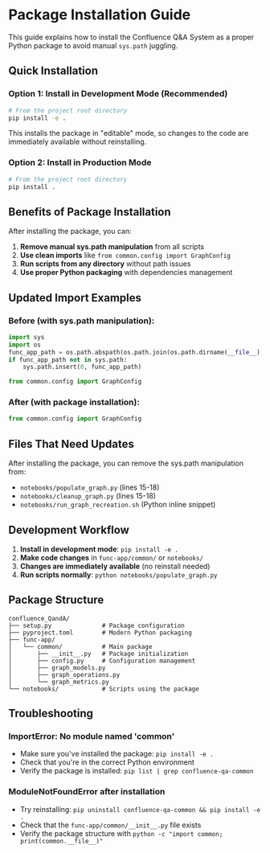 # Package Installation Guide

This guide explains how to install the Confluence Q&A System as a proper Python package to avoid manual `sys.path` juggling.

## Quick Installation

### Option 1: Install in Development Mode (Recommended)

```bash
# From the project root directory
pip install -e .
```

This installs the package in "editable" mode, so changes to the code are immediately available without reinstalling.

### Option 2: Install in Production Mode

```bash
# From the project root directory
pip install .
```

## Benefits of Package Installation

After installing the package, you can:

1. **Remove manual sys.path manipulation** from all scripts
2. **Use clean imports** like `from common.config import GraphConfig`
3. **Run scripts from any directory** without path issues
4. **Use proper Python packaging** with dependencies management

## Updated Import Examples

### Before (with sys.path manipulation):
```python
import sys
import os
func_app_path = os.path.abspath(os.path.join(os.path.dirname(__file__), '..', 'func-app'))
if func_app_path not in sys.path:
    sys.path.insert(0, func_app_path)

from common.config import GraphConfig
```

### After (with package installation):
```python
from common.config import GraphConfig
```

## Files That Need Updates

After installing the package, you can remove the sys.path manipulation from:

- `notebooks/populate_graph.py` (lines 15-18)
- `notebooks/cleanup_graph.py` (lines 15-18)
- `notebooks/run_graph_recreation.sh` (Python inline snippet)

## Development Workflow

1. **Install in development mode**: `pip install -e .`
2. **Make code changes** in `func-app/common/` or `notebooks/`
3. **Changes are immediately available** (no reinstall needed)
4. **Run scripts normally**: `python notebooks/populate_graph.py`

## Package Structure

```
confluence_QandA/
├── setup.py              # Package configuration
├── pyproject.toml        # Modern Python packaging
├── func-app/
│   └── common/           # Main package
│       ├── __init__.py   # Package initialization
│       ├── config.py     # Configuration management
│       ├── graph_models.py
│       ├── graph_operations.py
│       └── graph_metrics.py
└── notebooks/            # Scripts using the package
```

## Troubleshooting

### ImportError: No module named 'common'
- Make sure you've installed the package: `pip install -e .`
- Check that you're in the correct Python environment
- Verify the package is installed: `pip list | grep confluence-qa-common`

### ModuleNotFoundError after installation
- Try reinstalling: `pip uninstall confluence-qa-common && pip install -e .`
- Check that the `func-app/common/__init__.py` file exists
- Verify the package structure with `python -c "import common; print(common.__file__)"` 